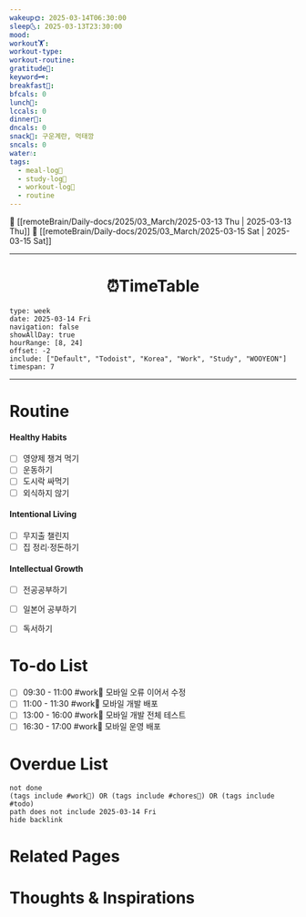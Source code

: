 ```yaml
---
wakeup🌞: 2025-03-14T06:30:00
sleep🌜: 2025-03-13T23:30:00
mood: 
workout🏋️: 
workout-type: 
workout-routine: 
gratitude🙏: 
keyword🗝️: 
breakfast🍳: 
bfcals: 0
lunch🍚: 
lccals: 0
dinner🥗: 
dncals: 0
snack🍬: 구운계란, 먹태깡
sncals: 0
water💧: 
tags:
  - meal-log📝
  - study-log📓
  - workout-log💪
  - routine
---
```


🔺 [[remoteBrain/Daily-docs/2025/03_March/2025-03-13 Thu | 2025-03-13 Thu]]
🔻 [[remoteBrain/Daily-docs/2025/03_March/2025-03-15 Sat | 2025-03-15 Sat]]
___
<h1> <center>⏰TimeTable </center> </h1>

```gEvent
type: week
date: 2025-03-14 Fri
navigation: false
showAllDay: true
hourRange: [8, 24]
offset: -2
include: ["Default", "Todoist", "Korea", "Work", "Study", "WOOYEON"]
timespan: 7
```

--- 


# Routine 

####  Healthy Habits
- [ ] 영양제 챙겨 먹기
- [ ] 운동하기
- [ ] 도시락 싸먹기 
- [ ] 외식하지 않기 

####  Intentional Living 
- [ ] 무지출 챌린지 
- [ ] 집 정리·정돈하기

#### Intellectual Growth
- [ ] 전공공부하기
- [ ] 일본어 공부하기
- [ ] 독서하기



# To-do List

- [ ] 09:30 - 11:00 #work💼 모바일 오류 이어서 수정
- [ ] 11:00 - 11:30 #work💼 모바일 개발 배포
- [ ] 13:00 - 16:00 #work💼 모바일 개발 전체 테스트
- [ ] 16:30 - 17:00 #work💼 모바일 운영 배포

# Overdue List
```tasks
not done
(tags include #work💼) OR (tags include #chores🧺) OR (tags include #todo)
path does not include 2025-03-14 Fri
hide backlink
```

# Related Pages



# Thoughts & Inspirations

